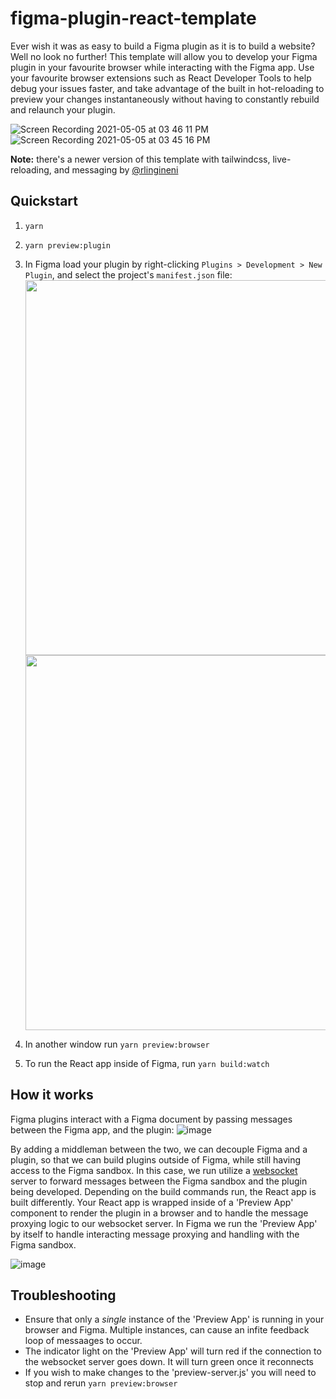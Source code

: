 # figma-plugin-react-template

Ever wish it was as easy to build a Figma plugin as it is to build a website? Well no look no further! This template will allow you to develop your Figma plugin in your favourite browser while interacting with the Figma app. Use your favourite browser extensions such as React Developer Tools to help debug your issues faster, and take advantage of the built in hot-reloading to preview your changes instantaneously without having to constantly rebuild and relaunch your plugin.


![Screen Recording 2021-05-05 at 03 46 11 PM](https://user-images.githubusercontent.com/7476817/117219079-5c0f6580-adb9-11eb-9cfd-6e803d93e3ca.gif)
![Screen Recording 2021-05-05 at 03 45 16 PM](https://user-images.githubusercontent.com/7476817/117219001-32563e80-adb9-11eb-839d-d8cde22e5dd1.gif)

**Note:** there's a newer version of this template with tailwindcss, live-reloading, and messaging by [@rlingineni](https://github.com/rlingineni/figma-plugin-react-template)

## Quickstart

1. `yarn`
2. `yarn preview:plugin`
3. In Figma load your plugin by right-clicking `Plugins > Development > New Plugin`, and select the project's `manifest.json` file:
<img src="https://user-images.githubusercontent.com/7476817/117482170-da364e00-af18-11eb-87ad-479d63c4ea7c.png" width="600"><img src="https://user-images.githubusercontent.com/7476817/117482189-df939880-af18-11eb-87ea-9fd11738b8f5.png" width="600">
4. In another window run `yarn preview:browser` 

4. To run the React app inside of Figma, run `yarn build:watch`

## How it works

Figma plugins interact with a Figma document by passing messages between the Figma app, and the plugin:
![image](https://user-images.githubusercontent.com/7476817/117206661-f9619e00-ada7-11eb-8f07-2bea23a2f355.png)

By adding a middleman between the two, we can decouple Figma and a plugin, so that we can build plugins outside of Figma, while still having access to the Figma sandbox. In this case, we run utilize a [websocket](https://developer.mozilla.org/en-US/docs/Web/API/WebSockets_API) server to forward messages between the Figma sandbox and the plugin being developed. Depending on the build commands run, the React app is built differently. Your React app is wrapped inside of a  'Preview App' component to render the plugin in a browser and to handle the message proxying logic to our websocket server. In Figma we run the 'Preview App' by itself to handle interacting message proxying and handling with the Figma sandbox. 

![image](https://user-images.githubusercontent.com/7476817/117206636-f36bbd00-ada7-11eb-8f40-12ef474ce92b.png)


## Troubleshooting
- Ensure that only a *single* instance of the 'Preview App' is running in your browser and Figma. Multiple instances, can cause an infite feedback loop of messaages to occur.
- The indicator light on the 'Preview App' will turn red if the connection to the websocket server goes down. It will turn green once it reconnects
- If you wish to make changes to the 'preview-server.js' you will need to stop and rerun `yarn preview:browser` 
